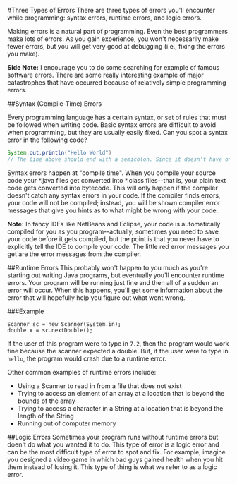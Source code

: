 #Three Types of Errors
There are three types of errors you'll encounter while programming: syntax errors, runtime errors, and logic errors.

Making errors is a natural part of programming. Even the best programmers make lots of errors. As you gain experience, you won't necessarily make fewer errors, but you will get very good at debugging (i.e., fixing the errors you make).

**Side Note:** I encourage you to do some searching for example of famous software errors. There are some really interesting example of major catastrophes that have occurred because of relatively simple programming errors.

##Syntax (Compile-Time) Errors

Every programming language has a certain syntax, or set of rules that must be followed when writing code. Basic syntax errors are difficult to avoid when programming, but they are usually easily fixed. Can you spot a syntax error in the following code?

```java
System.out.println("Hello World")
// The line above should end with a semicolon. Since it doesn't have one, there is a syntax error.
```

Syntax errors happen at "compile time". When you compile your source code your *.java files get converted into *.class files--that is, your plain text code gets converted into bytecode. This will only happen if the compiler doesn't catch any syntax errors in your code. If the compiler finds errors, your code will not be compiled; instead, you will be shown compiler error messages that give you hints as to what might be wrong with your code.

**Note:** In fancy IDEs like NetBeans and Eclipse, your code is automatically compiled for you as you program--actually, sometimes you need to save your code before it gets compiled, but the point is that you never have to explicitly tell the IDE to compile your code. The little red error messages you get are the error messages from the compiler.

##Runtime Errors
This probably won't happen to you much as you're starting out writing Java programs, but eventually you'll encounter runtime errors. Your program will be running just fine and then all of a sudden an error will occur. When this happens, you'll get some information about the error that will hopefully help you figure out what went wrong.

###Example
```
Scanner sc = new Scanner(System.in);
double x = sc.nextDouble();
```

If the user of this program were to type in `7.2`, then the program would work fine because the scanner expected a double. But, if the user were to type in `hello`, the program would crash due to a runtime error.

Other common examples of runtime errors include:

* Using a Scanner to read in from a file that does not exist
* Trying to access an element of an array at a location that is beyond the bounds of the array
* Trying to access a character in a String at a location that is beyond the length of the String
* Running out of computer memory

##Logic Errors
Sometimes your program runs without runtime errors but doen't do what you wanted it to do. This type of error is a logic error and can be the most difficult type of error to spot and fix. For example, imagine you designed a video game in which bad guys gained health when you hit them instead of losing it. This type of thing is what we refer to as a logic error.
